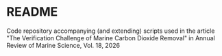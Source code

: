 # README

Code repository accompanying (and extending) scripts used in the article "The Verification Challenge of Marine Carbon Dioxide Removal" in Annual Review of Marine Science, Vol. 18, 2026


